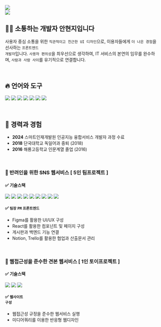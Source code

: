 <img src="https://capsule-render.vercel.app/api?type=waving&height=300&color=gradient&text=AN%20HYUNJI&reversal=true">

<br/>

<img src="https://avatars.githubusercontent.com/u/99975647?s=400&u=1ce15257fd6557f507d6d986d49ae66a18b59e24&v=4">

<br/>

## 🙋‍♀️ 소통하는 개발자 안현지입니다 

  사용자 중심 소통을 위한 <code>직관적이고 친근한 UI 디자인</code>으로, 이용자들에게 <code>더 나은 경험</code>을 선사하는 <code>프론트엔드 개발자</code>입니다. 
  <code>사용자 편의성</code>을 최우선으로 생각하여, IT 서비스의 본연의 임무를 완수하며, <code>사람과 사람 사이</code>를 유기적으로 연결합니다.


<br/>


## 🔥 언어와 도구 


<img src="https://img.shields.io/badge/javascript-F7DF1E?style=for-the-badge&logo=javascript&logoColor=black"> <img src="https://img.shields.io/badge/HTML-E34F26?style=for-the-badge&logo=html5&logoColor=white">
<img src="https://img.shields.io/badge/CSS-1572B6?style=for-the-badge&logo=css3&logoColor=white"> <img src="https://img.shields.io/badge/React-61DAFB?style=for-the-badge&logo=React&logoColor=black">
<img src="https://img.shields.io/badge/Figma-F24E1E?style=for-the-badge&logo=figma&logoColor=white"> <img src="https://img.shields.io/badge/Java-007396?style=for-the-badge&logo=java&logoColor=white"/> <img src="https://img.shields.io/badge/Python-3776AB?style=for-the-badge&logo=Python&logoColor=white"/> 

<br/>


## 🚩 경력과 경험

- <b>2024</b> 스마트인재개발원 인공지능 융합서비스 개발자 과정 수료
- <b>2018</b> 단국대학교 독일어과 중퇴 (2018)
- <b>2016</b> 해룡고등학교 인문계열 졸업 (2016)

<br/>


### 🔴 반려인을 위한 SNS 웹서비스 [ 5인 팀프로젝트 ]

  #### ✅ 기술스택  
  
<img src="https://img.shields.io/badge/React-20232A?style=for-the-badge&logo=react&logoColor=61DAFB">  <img src="https://img.shields.io/badge/Spring_Boot-F2F4F9?style=for-the-badge&logo=spring-boot"> <img src="https://img.shields.io/badge/MySQL-005C84?style=for-the-badge&logo=mysql&logoColor=white"> <img src="    https://img.shields.io/badge/JavaScript-323330?style=for-the-badge&logo=javascript&logoColor=F7DF1E">  <img src="https://img.shields.io/badge/axios-671ddf?&style=for-the-badge&logo=axios&logoColor=white"> <img src="https://img.shields.io/badge/CSS3-1572B6?style=for-the-badge&logo=css3&logoColor=white"> <img src="https://img.shields.io/badge/Amazon_AWS-FF9900?style=for-the-badge&logo=amazonaws&logoColor=white"> <img src="https://img.shields.io/badge/Notion-000000?style=for-the-badge&logo=notion&logoColor=white"> <img src="https://img.shields.io/badge/Trello-0052CC?style=for-the-badge&logo=trello&logoColor=white">

  #### ✅ <code>팀장</code> <code>PM</code> <code>프론트엔드</code> 
  - Figma를 활용한 UI/UX 구성
  - React를 활용한 컴포넌트 및 페이지 구성
  - 게시판과 백엔드 기능 연결
  - Notion, Trello를 활용한 협업과 산출문서 관리


<br/>


### 🔴 웹접근성을 준수한 견본 웹서비스 [ 1인 토이프로젝트 ]

  #### ✅ 기술스택  
  
  <img src="https://img.shields.io/badge/HTML5-E34F26?style=for-the-badge&logo=html5&logoColor=white"> <img src="https://img.shields.io/badge/CSS3-1572B6?style=for-the-badge&logo=css3&logoColor=white"> <img src="https://img.shields.io/badge/JavaScript-323330?style=for-the-badge&logo=javascript&logoColor=F7DF1E">


  #### ✅ <code>웹사이트 구성</code>
  - 웹접근성 규정을 준수한 웹서비스 실행
  - 미디어쿼리를 이용한 반응형 웹디자인
